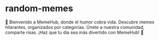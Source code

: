 # random-memes
🚀 Bienvenido a MemeHub, donde el humor cobra vida. Descubre memes hilarantes, organizados por categorías. Únete a nuestra comunidad, comparte risas. ¡Haz que tu día sea más divertido con MemeHub! 🤣
